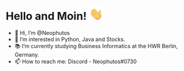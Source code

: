 # Hello and Moin! <img src="https://github.com/Neophutos/Neophutos/blob/560dbcc7703a56048d9e82102fef983053473f55/waving-hand-joypixels.gif" width="40px">

- 👋 Hi, I’m @Neophutos
- 👀 I’m interested in Python, Java and Stocks.
- 📚 I’m currently studying Business Informatics at the HWR Berlin, Germany.
- 📫 How to reach me: Discord - Neophutos#0730
